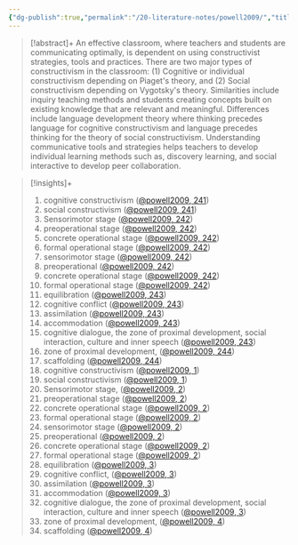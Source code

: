 ```yaml
---
{"dg-publish":true,"permalink":"/20-literature-notes/powell2009/","title":"Cognitive and social constructivism - developing tools for an effective classroom","tags":["constructivism"],"created":"2024-08-30","updated":"2024-09-13"}
---
```



> [!abstract]+
> An effective classroom, where teachers and students are communicating optimally, is dependent on using constructivist strategies, tools and practices. There are two major types of constructivism in the classroom: (1) Cognitive or individual constructivism depending on Piaget's theory, and (2) Social constructivism depending on Vygotsky's theory. Similarities include inquiry teaching methods and students creating concepts built on existing knowledge that are relevant and meaningful. Differences include language development theory where thinking precedes language for cognitive constructivism and language precedes thinking for the theory of social constructivism. Understanding communicative tools and strategies helps teachers to develop individual learning methods such as, discovery learning, and social interactive to develop peer collaboration.

> [!insights]+
>
> 1. cognitive constructivism ([@powell2009, 241](zotero://open-pdf/library/items/KVSGVZE6?page=1&annotation=ANIXQ3LY))
> 2. social constructivism ([@powell2009, 241](zotero://open-pdf/library/items/KVSGVZE6?page=1&annotation=82TI4ZKX))
> 3. Sensorimotor stage ([@powell2009, 242](zotero://open-pdf/library/items/KVSGVZE6?page=2&annotation=QHLASGLD))
> 4. preoperational stage ([@powell2009, 242](zotero://open-pdf/library/items/KVSGVZE6?page=2&annotation=B534LY56))
> 5. concrete operational stage ([@powell2009, 242](zotero://open-pdf/library/items/KVSGVZE6?page=2&annotation=YGPYZDKJ))
> 6. formal operational stage ([@powell2009, 242](zotero://open-pdf/library/items/KVSGVZE6?page=2&annotation=HFRTYDI2))
> 7. sensorimotor stage ([@powell2009, 242](zotero://open-pdf/library/items/KVSGVZE6?page=2&annotation=QIXAC9B5))
> 8. preoperational ([@powell2009, 242](zotero://open-pdf/library/items/KVSGVZE6?page=2&annotation=Q727VDSM))
> 9. concrete operational stage ([@powell2009, 242](zotero://open-pdf/library/items/KVSGVZE6?page=2&annotation=94YKVEH5))
> 10. formal operational stage ([@powell2009, 242](zotero://open-pdf/library/items/KVSGVZE6?page=2&annotation=RMCXVZ9I))
> 11. equilibration ([@powell2009, 243](zotero://open-pdf/library/items/KVSGVZE6?page=3&annotation=H46CIPVS))
> 12. cognitive conflict ([@powell2009, 243](zotero://open-pdf/library/items/KVSGVZE6?page=3&annotation=LVGAXJWR))
> 13. assimilation ([@powell2009, 243](zotero://open-pdf/library/items/KVSGVZE6?page=3&annotation=YUMSUAJ8))
> 14. accommodation ([@powell2009, 243](zotero://open-pdf/library/items/KVSGVZE6?page=3&annotation=VUDL7V7W))
> 15. cognitive dialogue, the zone of proximal development, social interaction, culture and inner speech ([@powell2009, 243](zotero://open-pdf/library/items/KVSGVZE6?page=3&annotation=TKUZAJZ7))
> 16. zone of proximal development, ([@powell2009, 244](zotero://open-pdf/library/items/KVSGVZE6?page=4&annotation=HL85LU9M))
> 17. scaffolding ([@powell2009, 244](zotero://open-pdf/library/items/KVSGVZE6?page=4&annotation=P69FD6JU))
> 18. cognitive constructivism ([@powell2009, 1](zotero://open-pdf/library/items/KVSGVZE6?page=1&annotation=underline-p1x273y303))
> 19. social constructivism ([@powell2009, 1](zotero://open-pdf/library/items/KVSGVZE6?page=1&annotation=underline-p1x247y267))
> 20. Sensorimotor stage, ([@powell2009, 2](zotero://open-pdf/library/items/KVSGVZE6?page=2&annotation=underline-p2x266y542))
> 21. preoperational stage ([@powell2009, 2](zotero://open-pdf/library/items/KVSGVZE6?page=2&annotation=underline-p2x248y516))
> 22. concrete operational stage ([@powell2009, 2](zotero://open-pdf/library/items/KVSGVZE6?page=2&annotation=underline-p2x248y503))
> 23. formal operational stage ([@powell2009, 2](zotero://open-pdf/library/items/KVSGVZE6?page=2&annotation=underline-p2x328y490))
> 24. sensorimotor stage ([@powell2009, 2](zotero://open-pdf/library/items/KVSGVZE6?page=2&annotation=underline-p2x310y462))
> 25. preoperational ([@powell2009, 2](zotero://open-pdf/library/items/KVSGVZE6?page=2&annotation=underline-p2x285y396))
> 26. concrete operational stage ([@powell2009, 2](zotero://open-pdf/library/items/KVSGVZE6?page=2&annotation=underline-p2x248y250))
> 27. formal operational stage ([@powell2009, 2](zotero://open-pdf/library/items/KVSGVZE6?page=2&annotation=underline-p2x320y198))
> 28. equilibration ([@powell2009, 3](zotero://open-pdf/library/items/KVSGVZE6?page=3&annotation=underline-p3x51y529))
> 29. cognitive conflict, ([@powell2009, 3](zotero://open-pdf/library/items/KVSGVZE6?page=3&annotation=underline-p3x58y501))
> 30. assimilation ([@powell2009, 3](zotero://open-pdf/library/items/KVSGVZE6?page=3&annotation=underline-p3x84y397))
> 31. accommodation ([@powell2009, 3](zotero://open-pdf/library/items/KVSGVZE6?page=3&annotation=underline-p3x68y374))
> 32. cognitive dialogue, the zone of proximal development, social interaction, culture and inner speech ([@powell2009, 3](zotero://open-pdf/library/items/KVSGVZE6?page=3&annotation=underline-p3x245y135))
> 33. zone of proximal development, ([@powell2009, 4](zotero://open-pdf/library/items/KVSGVZE6?page=4&annotation=underline-p4x55y554))
> 34. scaffolding ([@powell2009, 4](zotero://open-pdf/library/items/KVSGVZE6?page=4&annotation=underline-p4x55y196))
